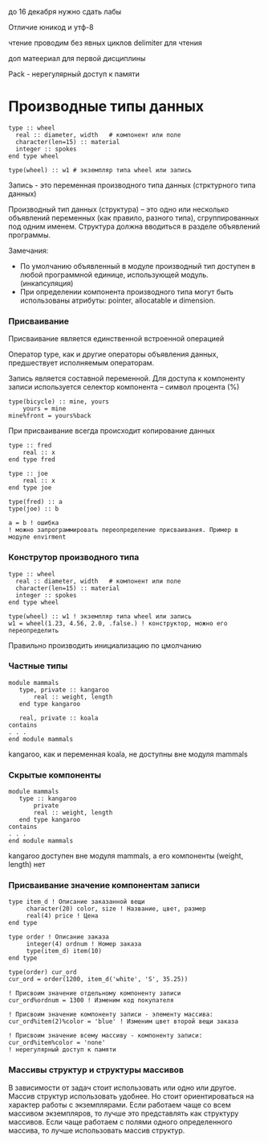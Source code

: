 до 16 декабря нужно сдать лабы

Отличие юникод и утф-8

чтение проводим без явных циклов
delimiter для чтения

доп матеериал для первой дисциплины

Pack - нерегулярный доступ к памяти

# Производные типы данных
```
type :: wheel
  real :: diameter, width   # компонент или поле
  character(len=15) :: material
  integer :: spokes
end type wheel

type(wheel) :: w1 # экземпляр типа wheel или запись
```
Запись - это переменная производного типа данных (стрктурного типа данных)

Производный тип данных (структура) – это одно или несколько объявлений переменных (как правило, разного типа), сгруппированных под одним именем. Структура должна вводиться в разделе объявлений программы.

Замечания:
- По умолчанию объявленный в модуле производный тип доступен в любой программной единице, использующей модуль.(инкапсуляция)
- При определении компонента производного типа могут быть использованы атрибуты: pointer, allocatable и dimension.


### Присваивание
Присваивание является единственной встроенной операцией

Оператор type, как и другие операторы объявления данных, предшествует исполняемым операторам.

Запись является составной переменной. Для доступа к компоненту записи используется селектор компонента – символ процента (%)

```
type(bicycle) :: mine, yours
    yours = mine
mine%front = yours%back
```

При присваивание всегда происходит копирование данных

```
type :: fred
    real :: x
end type fred

type :: joe
    real :: x
end type joe

type(fred) :: a
type(joe) :: b

a = b ! ошибка
! можно запрограммировать переопределение присваивания. Пример в модуле envirment
```

### Конструтор производного типа
```
type :: wheel
  real :: diameter, width   # компонент или поле
  character(len=15) :: material
  integer :: spokes
end type wheel

type(wheel) :: w1 ! экземпляр типа wheel или запись
w1 = wheel(1.23, 4.56, 2.0, .false.) ! конструктор, можно его переопределить
```
Правильно производить инициализацию по цмолчанию

### Частные типы
```
module mammals
   type, private :: kangaroo
       real :: weight, length
   end type kangaroo
  
   real, private :: koala
contains
. . .
end module mammals
```
kangaroo, как и переменная koala, не доступны вне модуля mammals


### Скрытые компоненты
```
module mammals
   type :: kangaroo
       private
       real :: weight, length
   end type kangaroo
contains
. . .
end module mammals
```
kangaroo доступен вне модуля mammals, а его компоненты (weight, length) нет

### Присваивание значение компонентам записи
```
type item_d ! Описание заказанной вещи
     character(20) color, size ! Название, цвет, размер
     real(4) price ! Цена
end type

type order ! Описание заказа
     integer(4) ordnum ! Номер заказа
     type(item_d) item(10)
end type

type(order) cur_ord
cur_ord = order(1200, item_d('white', 'S', 35.25))

! Присвоим значение отдельному компоненту записи
cur_ord%ordnum = 1300 ! Изменим код покупателя

! Присвоим значение компоненту записи - элементу массива:
cur_ord%item(2)%color = 'blue' ! Изменим цвет второй вещи заказа

! Присвоим значение всему массиву - компоненту записи:
cur_ord%item%color = 'none'
! нерегулярный доступ к памяти
```
### Массивы структур и структуры массивов

В зависимости от задач стоит использовать или одно или другое. Массив структур использовать удобнее. Но стоит ориентироваться на характер работы с экземплярами. Если работаем чаще со всем массивом экземпляров, то лучше это представлять как структуру массивов. Если чаще работаем с полями одного определенного массива, то лучше использовать массив структур.

